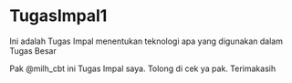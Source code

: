 # TugasImpal1
Ini adalah Tugas Impal menentukan teknologi apa yang digunakan dalam Tugas Besar

Pak @milh_cbt ini Tugas Impal saya. Tolong di cek ya pak. Terimakasih 
